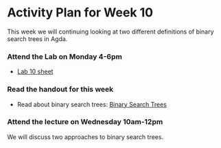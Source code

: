 # Activity Plan for Week 10

This week we will continuing looking at two different definitions of binary search trees in Agda.

### Attend the Lab on Monday 4-6pm

 * [Lab 10 sheet](/files/LectureNotes/files/exercises/lab10.lagda.md)

### Read the handout for this week

 * Read about binary search trees: [Binary Search Trees](/files/LectureNotes/files/BST.lagda.md)
 
### Attend the lecture on Wednesday 10am-12pm

  We will discuss two approaches to binary search trees.